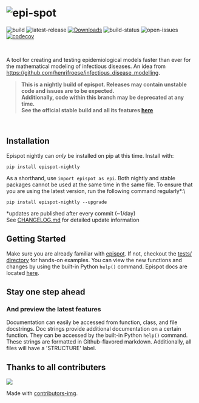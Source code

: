 # ![epi-spot](https://i.ibb.co/m9yS1yh/epispot-nightly.jpg)
![build](https://img.shields.io/badge/build-nightly-black)
![latest-release](https://shields.mitmproxy.org/pypi/v/epispot-nightly.svg?color=success)
[![Downloads](https://pepy.tech/badge/epispot-nightly)](https://pepy.tech/project/epispot-nightly)
![build-status](https://github.com/epispot/epispot/workflows/build/badge.svg?branch=nightly)
![open-issues](https://img.shields.io/github/issues-search/epispot/epispot?color=red&label=Open%20Issues&query=is%3Aopen%20label%3Anightly)
[![codecov](https://codecov.io/gh/epispot/epispot/branch/nightly/graph/badge.svg?token=WGIM127RFY)](https://codecov.io/gh/epispot/epispot)

<br>

A tool for creating and testing epidemiological models faster than ever for the mathematical modeling of infectious 
diseases. An idea from https://github.com/henrifroese/infectious_disease_modelling.

> **This is a nightly build of epispot. Releases may contain unstable code and issues are to be expected.\
> Additionally, code within this branch may be deprecated at any time.\
> See the official stable build and all its features [here](https://pypi.org/project/epispot/)**

<br>

## Installation

Epispot nightly can _only_ be installed on pip at this time.
Install with:
```shell
pip install epispot-nightly
```
As a shorthand, use `import epispot as epi`.
Both nightly and stable packages cannot be used at the same time in the same file.
To ensure that you are using the latest version, run the following command regularly*:\
```shell
pip install epispot-nightly --upgrade
```

*updates are published after every commit (~1/day)\
See [CHANGELOG.md](https://www.github.com/epispot/epispot/tree/nightly/CHANGELOG.md)
for detailed update information

## Getting Started

Make sure you are already familiar with [epispot](https://www.pypi.org/project/epispot).
If not, checkout the [tests/ directory](https://www.github.com/epispot/epispot/tree/nightly/tests)
for hands-on examples.
You can view the new functions and changes by using the built-in Python `help()` command.
Epispot docs are located [here](https://epispot.github.io/epispot).

## Stay one step ahead
### And preview the latest features
Documentation can easily be accessed from function, class, and file docstrings.
Doc strings provide additional documentation on a certain function.
They can be accessed by the built-in Python `help()` command.
These strings are formatted in Github-flavored markdown.
Additionally, all files will have a 'STRUCTURE' label.

## Thanks to all contributers
<a href="https://github.com/epispot/epispot/graphs/contributors">
  <img src="https://contrib.rocks/image?repo=epispot/epispot" />
</a>

Made with [contributors-img](https://contrib.rocks).
